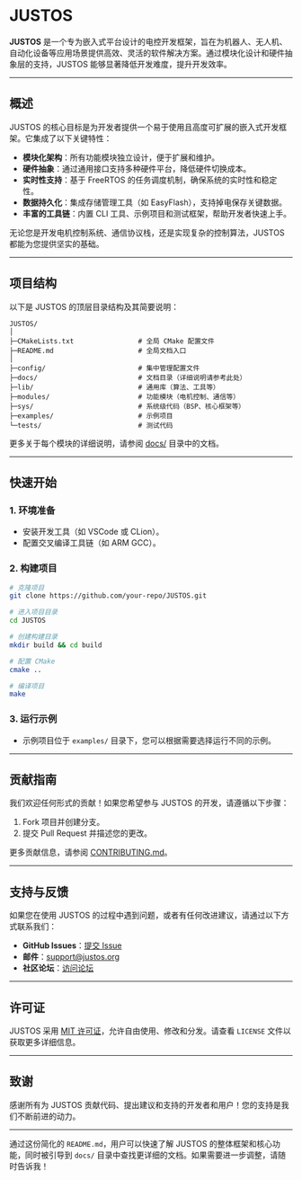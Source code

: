 # **JUSTOS**

**JUSTOS** 是一个专为嵌入式平台设计的电控开发框架，旨在为机器人、无人机、自动化设备等应用场景提供高效、灵活的软件解决方案。通过模块化设计和硬件抽象层的支持，JUSTOS 能够显著降低开发难度，提升开发效率。

---

## **概述**

JUSTOS 的核心目标是为开发者提供一个易于使用且高度可扩展的嵌入式开发框架。它集成了以下关键特性：
- **模块化架构**：所有功能模块独立设计，便于扩展和维护。
- **硬件抽象**：通过通用接口支持多种硬件平台，降低硬件切换成本。
- **实时性支持**：基于 FreeRTOS 的任务调度机制，确保系统的实时性和稳定性。
- **数据持久化**：集成存储管理工具（如 EasyFlash），支持掉电保存关键数据。
- **丰富的工具链**：内置 CLI 工具、示例项目和测试框架，帮助开发者快速上手。

无论您是开发电机控制系统、通信协议栈，还是实现复杂的控制算法，JUSTOS 都能为您提供坚实的基础。

---

## **项目结构**

以下是 JUSTOS 的顶层目录结构及其简要说明：

```
JUSTOS/
│
├─CMakeLists.txt                # 全局 CMake 配置文件
├─README.md                     # 全局文档入口
│
├─config/                       # 集中管理配置文件
├─docs/                         # 文档目录（详细说明请参考此处）
├─lib/                          # 通用库（算法、工具等）
├─modules/                      # 功能模块（电机控制、通信等）
├─sys/                          # 系统级代码（BSP、核心框架等）
├─examples/                     # 示例项目
└─tests/                        # 测试代码
```

更多关于每个模块的详细说明，请参阅 [docs/](docs/) 目录中的文档。

---

## **快速开始**

### **1. 环境准备**
- 安装开发工具（如 VSCode 或 CLion）。
- 配置交叉编译工具链（如 ARM GCC）。

### **2. 构建项目**
```bash
# 克隆项目
git clone https://github.com/your-repo/JUSTOS.git

# 进入项目目录
cd JUSTOS

# 创建构建目录
mkdir build && cd build

# 配置 CMake
cmake ..

# 编译项目
make
```

### **3. 运行示例**
- 示例项目位于 `examples/` 目录下，您可以根据需要选择运行不同的示例。

---

## **贡献指南**

我们欢迎任何形式的贡献！如果您希望参与 JUSTOS 的开发，请遵循以下步骤：
1. Fork 项目并创建分支。
2. 提交 Pull Request 并描述您的更改。

更多贡献信息，请参阅 [CONTRIBUTING.md](docs/contributing.md)。

---

## **支持与反馈**

如果您在使用 JUSTOS 的过程中遇到问题，或者有任何改进建议，请通过以下方式联系我们：
- **GitHub Issues**：[提交 Issue](https://github.com/your-repo/JUSTOS/issues)
- **邮件**：support@justos.org
- **社区论坛**：[访问论坛](https://forum.justos.org)

---

## **许可证**

JUSTOS 采用 [MIT 许可证](LICENSE)，允许自由使用、修改和分发。请查看 `LICENSE` 文件以获取更多详细信息。

---

## **致谢**

感谢所有为 JUSTOS 贡献代码、提出建议和支持的开发者和用户！您的支持是我们不断前进的动力。

---

通过这份简化的 `README.md`，用户可以快速了解 JUSTOS 的整体框架和核心功能，同时被引导到 `docs/` 目录中查找更详细的文档。如果需要进一步调整，请随时告诉我！